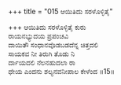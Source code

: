 +++
title = "015 ಆಯಿತಿದು ಸರಳೊಳ್ಳಿತೈ"

+++
ಆಯಿತಿದು ಸರಳೊಳ್ಳಿತೈ ಕುರು   
ರಾಯನಭ್ಯುದಯ ಪ್ರಪಂಚವಿ   
ದಾಯಿತೌ ಸಂಧಾನವೊಡಬಡದೆನ್ನ ಚಿತ್ತದಲಿ   
ಸಾಯಕವ ನೀ ತಿರುಗಿ ತೊಡು ನಿ   
ರ್ದಾಯದಲಿ ನೆಲನಹುದಲಾ ರಾ   
ಧೇಯ ಎಂದನು ಶಲ್ಯನವನೀಪಾಲ ಕೇಳೆಂದ       ॥15॥